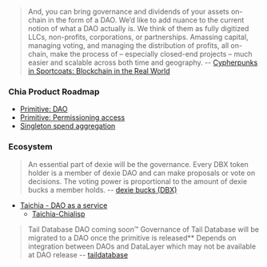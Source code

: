 > And, you can bring governance and dividends of your assets on-chain in the form of a DAO. We’d like to add nuance to the current notion of what a DAO actually is. We think of them as  fully digitized LLCs, non-profits, corporations, or partnerships. Amassing capital, managing voting, and managing the distribution of profits, all on-chain, make the process of – especially closed-end projects – much easier and scalable across both time and geography. -- [Cypherpunks in Sportcoats: Blockchain in the Real World](https://www.chia.net/2022/09/06/cypherpunks-in-sportcoats-blockchain-in-the-real-world/)

### Chia Product Roadmap
- [Primitive: DAO](https://portal.productboard.com/3ramdr3qaulgb47g1yrae5do/c/50-primitive-dao)
- [Primitive: Permissioning access](https://portal.productboard.com/3ramdr3qaulgb47g1yrae5do/c/33-primitive-permissioning-access)
- [Singleton spend aggregation](https://portal.productboard.com/3ramdr3qaulgb47g1yrae5do/c/21-singleton-spend-aggregation)


### Ecosystem
> An essential part of dexie will be the governance. Every DBX token holder is a member of dexie DAO and can make proposals or vote on decisions. The voting power is proportional to the amount of dexie bucks a member holds. -- [dexie bucks (DBX)](https://dexie.space/dbx)

- [Taichia - DAO as a service](https://www.taichiadao.com/)
    - [Taichia-Chialisp](https://github.com/TaichiaDao/Taichia-Chialisp)

> Tail Database DAO coming soon™
Governance of Tail Database will be migrated to a DAO once the primitive is released** Depends on integration between DAOs and DataLayer which may not be available at DAO release -- [taildatabase](https://www.taildatabase.com/home)